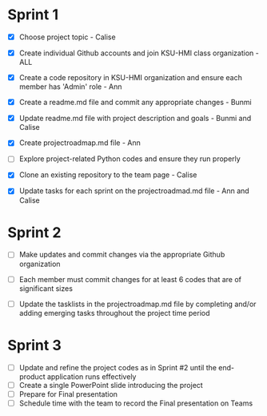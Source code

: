 # Sprint 1

- [x] Choose project topic - Calise
- [x] Create individual Github accounts and join KSU-HMI class organization - ALL
- [x] Create a code repository in KSU-HMI organization and ensure each member has 'Admin' role - Ann
- [x] Create a readme.md file and commit any appropriate changes - Bunmi
- [x] Update readme.md file with project description and goals - Bunmi and Calise
- [x] Create projectroadmap.md file - Ann
- [ ] Explore project-related Python codes and ensure they run properly
- [x] Clone an existing repository to the team page - Calise
- [x] Update tasks for each sprint on the projectroadmad.md file - Ann and Calise


# Sprint 2

- [ ] Make updates and commit changes via the appropriate Github organization
- [ ] Each member must commit changes for at least 6 codes that are of significant sizes
- [ ] Update the tasklists in the projectroadmap.md file by completing and/or adding emerging tasks throughout the project time period


# Sprint 3

- [ ] Update and refine the project codes as in Sprint #2 until the end-product application runs effectively
- [ ] Create a single PowerPoint slide introducing the project
- [ ] Prepare for Final presentation
- [ ] Schedule time with the team to record the Final presentation on Teams
